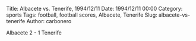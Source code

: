 Title: Albacete vs. Tenerife, 1994/12/11
Date: 1994/12/11 00:00
Category: sports
Tags: football, football scores, Albacete, Tenerife
Slug: albacete-vs-tenerife
Author: carbonero


Albacete 2 - 1 Tenerife
